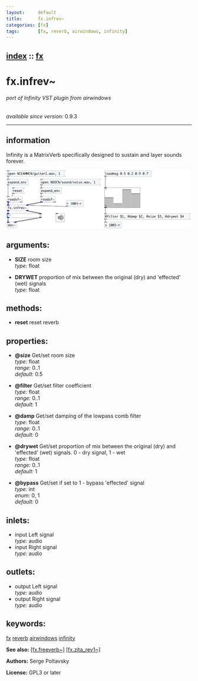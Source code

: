 ```yaml
---
layout:     default
title:      fx.infrev~
categories: [fx]
tags:       [fx, reverb, airwindows, infinity]
---
```

[index](index.html) :: [fx](category_fx.html)
---

# fx.infrev~

###### port of Infinity VST plugin from airwindows

*available since version:* 0.9.3

---


## information
Infinity is a MatrixVerb specifically designed to sustain and layer sounds forever.


[![example](../examples/img/fx.infrev~.jpg)](../examples/pd/fx.infrev~.pd)



## arguments:

* **SIZE**
room size<br>
_type:_ float<br>

* **DRYWET**
proportion of mix between the original (dry) and &#39;effected&#39; (wet) signals<br>
_type:_ float<br>



## methods:

* **reset**
reset reverb<br>




## properties:

* **@size** 
Get/set room size<br>
_type:_ float<br>
_range:_ 0..1<br>
_default:_ 0.5<br>

* **@filter** 
Get/set filter coefficient<br>
_type:_ float<br>
_range:_ 0..1<br>
_default:_ 1<br>

* **@damp** 
Get/set damping of the lowpass comb filter<br>
_type:_ float<br>
_range:_ 0..1<br>
_default:_ 0<br>

* **@drywet** 
Get/set proportion of mix between the original (dry) and &#39;effected&#39; (wet) signals. 0 -
dry signal, 1 - wet<br>
_type:_ float<br>
_range:_ 0..1<br>
_default:_ 1<br>

* **@bypass** 
Get/set if set to 1 - bypass &#39;effected&#39; signal<br>
_type:_ int<br>
_enum:_ 0, 1<br>
_default:_ 0<br>



## inlets:

* input Left signal<br>
_type:_ audio
* input Right signal<br>
_type:_ audio



## outlets:

* output Left signal<br>
_type:_ audio
* output Right signal<br>
_type:_ audio



## keywords:

[fx](keywords/fx.html)
[reverb](keywords/reverb.html)
[airwindows](keywords/airwindows.html)
[infinity](keywords/infinity.html)



**See also:**
[\[fx.freeverb~\]](fx.freeverb~.html)
[\[fx.zita_rev1~\]](fx.zita_rev1~.html)




**Authors:** Serge Poltavsky




**License:** GPL3 or later





